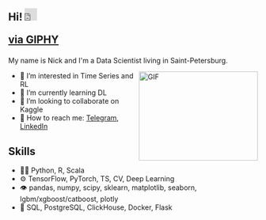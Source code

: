## Hi! <iframe src="https://giphy.com/embed/QynPOjBgLR5Ryg1qKJ" width="25" height="25" frameBorder="0" class="giphy-embed" allowFullScreen></iframe><p><a href="https://giphy.com/stickers/catpowell-hi-QynPOjBgLR5Ryg1qKJ">via GIPHY</a></p>

My name is Nick and I'm a Data Scientist living in Saint-Petersburg.

<img align="right" alt="GIF" src="https://giphy.com/embed/citBl9yPwnUOs" width="240" height="180" />

- 👀 I’m interested in Time Series and RL
- 🌱 I’m currently learning DL
- 💞️ I’m looking to collaborate on Kaggle
- 💬 How to reach me: [Telegram](https://t.me/NickOsipov), [LinkedIn](https://www.linkedin.com/in/nick-osipov-b3892720a/)

## Skills
- 👨‍💻 Python, R, Scala
- ⚙️ TensorFlow, PyTorch, TS, CV, Deep Learning
- 👁️ pandas, numpy, scipy, sklearn, matplotlib, seaborn, lgbm/xgboost/catboost, plotly
- 💽 SQL, PostgreSQL, ClickHouse, Docker, Flask  
  
<!---
NickOsipov/NickOsipov is a ✨ special ✨ repository because its `README.md` (this file) appears on your GitHub profile.
You can click the Preview link to take a look at your changes.
--->
